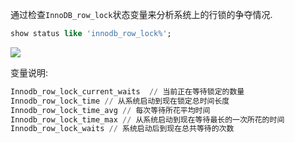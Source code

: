通过检查`InnoDB_row_lock`状态变量来分析系统上的行锁的争夺情况.

```sql
show status like 'innodb_row_lock%';
```

![](https://ws1.sinaimg.cn/large/006tNc79ly1fznskv29jgj30ne0bqgny.jpg)

变量说明:

```sql
Innodb_row_lock_current_waits  // 当前正在等待锁定的数量
Innodb_row_lock_time // 从系统启动到现在锁定总时间长度
Innodb_row_lock_time_avg // 每次等待所花平均时间
Innodb_row_lock_time_max // 从系统启动到现在等待最长的一次所花的时间
Innodb_row_lock_waits // 系统启动后到现在总共等待的次数


```































